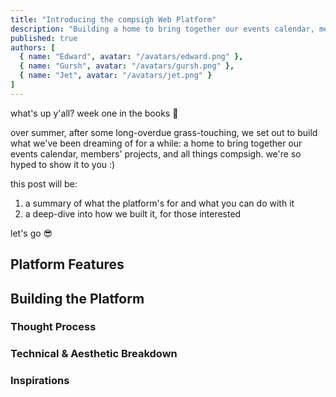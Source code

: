 ```yaml
---
title: "Introducing the compsigh Web Platform"
description: "Building a home to bring together our events calendar, members' projects, and all things compsigh"
published: true
authors: [
  { name: "Edward", avatar: "/avatars/edward.png" },
  { name: "Gursh", avatar: "/avatars/gursh.png" },
  { name: "Jet", avatar: "/avatars/jet.png" }
]
---
```


what's up y'all? week one in the books 🌻

over summer, after some long-overdue grass-touching, we set out to build what we've been dreaming of for a while: a home to bring together our events calendar, members' projects, and all things compsigh. we're so hyped to show it to you :)

this post will be:

1. a summary of what the platform's for and what you can do with it
2. a deep-dive into how we built it, for those interested

let's go 😎

## Platform Features

## Building the Platform

### Thought Process

### Technical & Aesthetic Breakdown

### Inspirations
